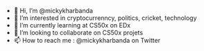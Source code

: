 - 👋 Hi, I’m @mickykharbanda
- 👀 I’m interested in cryptocurrenncy, politics, cricket, technology
- 🌱 I’m currently learning at CS50x on EDx
- 💞️ I’m looking to collaborate on CS50x projets
- 📫 How to reach me : @mickykharbanda on Twitter

<!---
mickykharbanda/mickykharbanda is a ✨ special ✨ repository because its `README.md` (this file) appears on your GitHub profile.
You can click the Preview link to take a look at your changes.
--->
